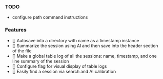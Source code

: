 ### TODO
- configure path command instructions

### Features
- [] Autosave into a directory with name as a timestamp instance 
- [] Summarize the session using AI and then save into the header section of the file
- [] Make a global table log of all the sessions: name, timestamp, and one line summary of the session
- [] Configure flag for visual display of table logs 
- [] Easily find a session via search and AI calibration
